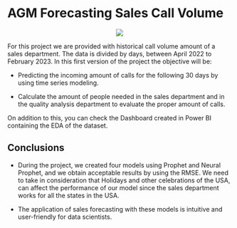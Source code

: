 # AGM Forecasting Sales Call Volume

<p align="center">
  <img src="https://monday.com/blog/wp-content/uploads/2021/05/sales-forecasting-software.jpg" />
</p>

For this project we are provided with historical call volume amount of a sales department. The data is divided by days, between April 2022 to February 2023. In this first version of the project the objective will be: 

* Predicting the incoming amount of calls for the following 30 days by using time series modeling.

* Calculate the amount of people needed in the sales department and in the quality analysis department to evaluate the proper amount of calls.

On addition to this, you can check the Dashboard created in Power BI containing the EDA of the dataset.

## Conclusions

* During the project, we created four models using Prophet and Neural Prophet, and we obtain acceptable results by using the RMSE. We need to take in consideration that Holidays and other celebrations of the USA, can affect the performance of our model since the sales department works for all the states in the USA.

* The application of sales forecasting with these models is intuitive and user-friendly for data scientists.



